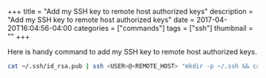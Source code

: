 +++
title = "Add my SSH key to remote host authorized keys"
description = "Add my SSH key to remote host authorized keys"
date = 2017-04-20T16:04:56-04:00
categories = ["commands"]
tags = ["ssh"]
thumbnail = ""
+++

Here is handy command to add my SSH key to remote host authorized keys.
<!--more-->

```bash
cat ~/.ssh/id_rsa.pub | ssh <USER>@<REMOTE_HOST> "mkdir -p ~/.ssh && cat >> ~/.ssh/authorized_keys"
```

